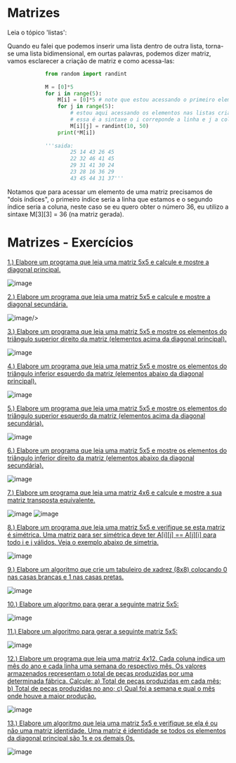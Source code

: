 # Matrizes

Leia o tópico 'listas':

Quando eu falei que podemos inserir uma lista dentro de outra lista, torna-se uma lista bidimensional,
em ourtas palavras, podemos dizer matriz, vamos esclarecer a criação de matriz e como acessa-las:
~~~python
            from random import randint
            
            M = [0]*5
            for i in range(5):
                M[i] = [0]*5 # note que estou acessando o primeiro elemento e substituindo por uma lista
                for j in range(5):
                    # estou aqui acessando os elementos nas listas criadas anteriormente
                    # essa é a sintaxe o i correponde a linha e j a coluna
                    M[i][j] = randint(10, 50)
                print(*M[i])
                
            '''saida:
                    25 14 43 26 45
                    22 32 46 41 45
                    29 31 41 30 24
                    23 28 16 36 29
                    43 45 44 31 37'''
~~~
Notamos que para acessar um elemento de uma matriz precisamos de "dois índices", o primeiro índice seria
a linha que estamos e o segundo índice seria a coluna, neste caso se eu quero obter o número 36, eu utilizo
a sintaxe M[3][3] = 36 (na matriz gerada).


# Matrizes - Exercícios

[1.) Elabore um programa que leia uma matriz 5x5 e calcule e mostre a diagonal principal.](Ex_001.py)

![image](https://user-images.githubusercontent.com/102065560/208008758-4c2ee8e1-2c11-4df1-8a92-ba770cbd80f0.png)

[2.) Elabore um programa que leia uma matriz 5x5 e calcule e mostre a diagonal secundária.](Ex_002.py)

![image](https://user-images.githubusercontent.com/102065560/208007330-2aef0e3c-fc3f-4c48-947d-a6acf04d3291.png)/>

[3.) Elabore um programa que leia uma matriz 5x5 e mostre os elementos do triângulo superior direito da matriz (elementos acima da diagonal principal).](Ex_003.py)

![image](https://user-images.githubusercontent.com/102065560/208007371-b9844e5c-c0f7-4eee-b153-179c7b312fdc.png)

[4.) Elabore um programa que leia uma matriz 5x5 e mostre os elementos do triângulo inferior esquerdo da matriz (elementos abaixo da diagonal principal).](Ex_004.py)

![image](https://user-images.githubusercontent.com/102065560/208007386-ea34f2d0-f4a1-49a1-8760-e3d9a987d2a9.png)

[5.) Elabore um programa que leia uma matriz 5x5 e mostre os elementos do triângulo superior esquerdo da matriz (elementos acima da diagonal secundária).](Ex_005.py)

![image](https://user-images.githubusercontent.com/102065560/208007411-d49814bb-501f-4f79-923f-0304b63f97d8.png)

[6.) Elabore um programa que leia uma matriz 5x5 e mostre os elementos do triângulo inferior direito da matriz (elementos abaixo da diagonal secundária).](Ex_006.py)

![image](https://user-images.githubusercontent.com/102065560/208007419-6c02c34e-a57c-4dee-8922-016c93f04bb9.png)

[7.) Elabore um programa que leia uma matriz 4x6 e calcule e mostre a sua matriz transposta equivalente.](Ex_007.py)

![image](https://user-images.githubusercontent.com/102065560/208007436-b52a358c-9837-4bdc-bf37-453a80a97e90.png) ![image](https://user-images.githubusercontent.com/102065560/208007453-fcf330be-b325-4c3a-bc6d-5c7512a33d20.png)

[8.) Elabore um programa que leia uma matriz 5x5 e  verifique se esta matriz é simétrica.  Uma matriz para ser simétrica deve ter A[i][j] == A[j][i] para todo i e j válidos. Veja o exemplo abaixo de simetria.](Ex_008.py)

![image](https://user-images.githubusercontent.com/102065560/208007486-bb31f94f-8378-4409-b923-b411237b9e7b.png)

[9.) Elabore um algoritmo que crie um tabuleiro de xadrez (8x8) colocando 0 nas casas brancas e 1 nas casas pretas.](Ex_009.py)

![image](https://user-images.githubusercontent.com/102065560/208007802-f517acdd-d43b-4e5f-acef-5d831d2590f0.png)

[10.) Elabore um algoritmo para gerar a seguinte matriz 5x5:](Ex_010.py)

![image](https://user-images.githubusercontent.com/102065560/208007498-72bb6e76-fcf3-4e2c-8417-7d6333e1bb8a.png)

[11.) Elabore um algoritmo para gerar a seguinte matriz 5x5:](Ex_011.py)

![image](https://user-images.githubusercontent.com/102065560/208007513-7caff8a4-b6e0-47d4-b37a-bc5dc233d4a7.png)

[12.) Elabore um programa que leia uma matriz 4x12. Cada coluna indica um mês do ano e cada linha uma semana do respectivo mês. Os valores armazenados representam o total de peças produzidas por uma determinada fábrica. Calcule:
a)	Total de peças produzidas em cada mês;
b)	Total de peças produzidas no ano;
c)	Qual foi a semana e qual o mês onde houve a maior produção.](Ex_012.py)

![image](https://user-images.githubusercontent.com/102065560/208007538-437d6f5b-8859-4a34-8d7d-d639921f9743.png)

[13.) Elabore um algoritmo que leia uma matriz 5x5 e verifique se ela é ou não uma matriz identidade.  Uma matriz é identidade se todos os elementos da diagonal principal são 1s e os demais 0s.](Ex_013.py)

![image](https://user-images.githubusercontent.com/102065560/208007828-792a93c2-bbb3-457d-822a-1d304bf4fe7c.png)
